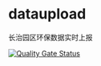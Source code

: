 # dataupload
长治园区环保数据实时上报

[![Quality Gate Status](https://sonarcloud.io/api/project_badges/measure?project=ny5667_dataupload&metric=alert_status)](https://sonarcloud.io/summary/new_code?id=ny5667_dataupload)